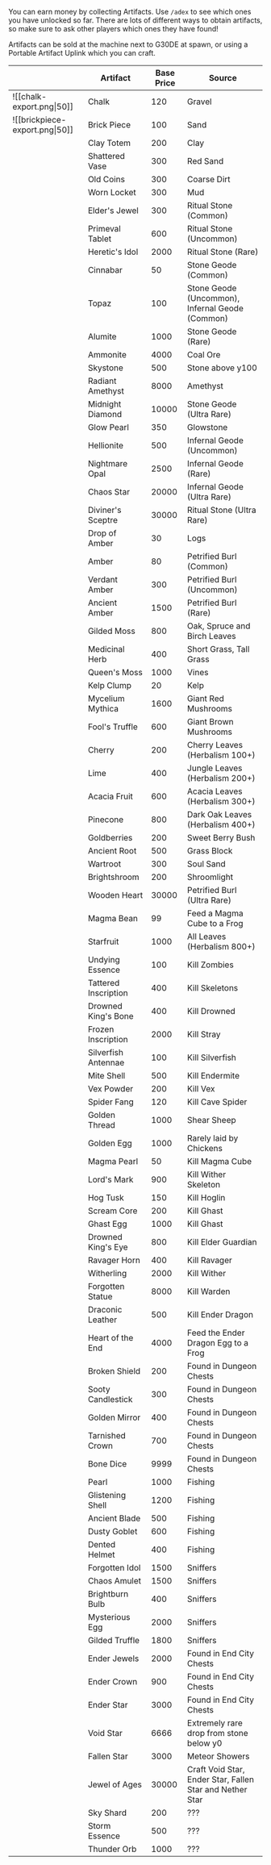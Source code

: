 You can earn money by collecting Artifacts. Use `/adex` to see which ones you have unlocked so far. There are lots of different ways to obtain artifacts, so make sure to ask other players which ones they have found!

Artifacts can be sold at the machine next to G30DE at spawn, or using a Portable Artifact Uplink which you can craft.

|                                | Artifact             | Base Price | Source                                                   |
| ------------------------------ | -------------------- | ---------- | -------------------------------------------------------- |
| ![[chalk-export.png\|50]]      | Chalk                | 120        | Gravel                                                   |
| ![[brickpiece-export.png\|50]] | Brick Piece          | 100        | Sand                                                     |
|                                | Clay Totem           | 200        | Clay                                                     |
|                                | Shattered Vase       | 300        | Red Sand                                                 |
|                                | Old Coins            | 300        | Coarse Dirt                                              |
|                                | Worn Locket          | 300        | Mud                                                      |
|                                | Elder's Jewel        | 300        | Ritual Stone (Common)                                    |
|                                | Primeval Tablet      | 600        | Ritual Stone (Uncommon)                                  |
|                                | Heretic's Idol       | 2000       | Ritual Stone (Rare)                                      |
|                                | Cinnabar             | 50         | Stone Geode (Common)                                     |
|                                | Topaz                | 100        | Stone Geode (Uncommon), Infernal Geode (Common)          |
|                                | Alumite              | 1000       | Stone Geode (Rare)                                       |
|                                | Ammonite             | 4000       | Coal Ore                                                 |
|                                | Skystone             | 500        | Stone above y100                                         |
|                                | Radiant Amethyst     | 8000       | Amethyst                                                 |
|                                | Midnight Diamond     | 10000      | Stone Geode (Ultra Rare)                                 |
|                                | Glow Pearl           | 350        | Glowstone                                                |
|                                | Hellionite           | 500        | Infernal Geode (Uncommon)                                |
|                                | Nightmare Opal       | 2500       | Infernal Geode (Rare)                                    |
|                                | Chaos Star           | 20000      | Infernal Geode (Ultra Rare)                              |
|                                | Diviner's Sceptre    | 30000      | Ritual Stone (Ultra Rare)                                |
|                                | Drop of Amber        | 30         | Logs                                                     |
|                                | Amber                | 80         | Petrified Burl (Common)                                  |
|                                | Verdant Amber        | 300        | Petrified Burl (Uncommon)                                |
|                                | Ancient Amber        | 1500       | Petrified Burl (Rare)                                    |
|                                | Gilded Moss          | 800        | Oak, Spruce and Birch Leaves                             |
|                                | Medicinal Herb       | 400        | Short Grass, Tall Grass                                  |
|                                | Queen's Moss         | 1000       | Vines                                                    |
|                                | Kelp Clump           | 20         | Kelp                                                     |
|                                | Mycelium Mythica     | 1600       | Giant Red Mushrooms                                      |
|                                | Fool's Truffle       | 600        | Giant Brown Mushrooms                                    |
|                                | Cherry               | 200        | Cherry Leaves (Herbalism 100+)                           |
|                                | Lime                 | 400        | Jungle Leaves (Herbalism 200+)                           |
|                                | Acacia Fruit         | 600        | Acacia Leaves (Herbalism 300+)                           |
|                                | Pinecone             | 800        | Dark Oak Leaves (Herbalism 400+)                         |
|                                | Goldberries          | 200        | Sweet Berry Bush                                         |
|                                | Ancient Root         | 500        | Grass Block                                              |
|                                | Wartroot             | 300        | Soul Sand                                                |
|                                | Brightshroom         | 200        | Shroomlight                                              |
|                                | Wooden Heart         | 30000      | Petrified Burl (Ultra Rare)                              |
|                                | Magma Bean           | 99         | Feed a Magma Cube to a Frog                              |
|                                | Starfruit            | 1000       | All Leaves (Herbalism 800+)                              |
|                                | Undying Essence      | 100        | Kill Zombies                                             |
|                                | Tattered Inscription | 400        | Kill Skeletons                                           |
|                                | Drowned King's Bone  | 400        | Kill Drowned                                             |
|                                | Frozen Inscription   | 2000       | Kill Stray                                               |
|                                | Silverfish Antennae  | 100        | Kill Silverfish                                          |
|                                | Mite Shell           | 500        | Kill Endermite                                           |
|                                | Vex Powder           | 200        | Kill Vex                                                 |
|                                | Spider Fang          | 120        | Kill Cave Spider                                         |
|                                | Golden Thread        | 1000       | Shear Sheep                                              |
|                                | Golden Egg           | 1000       | Rarely laid by Chickens                                  |
|                                | Magma Pearl          | 50         | Kill Magma Cube                                          |
|                                | Lord's Mark          | 900        | Kill Wither Skeleton                                     |
|                                | Hog Tusk             | 150        | Kill Hoglin                                              |
|                                | Scream Core          | 200        | Kill Ghast                                               |
|                                | Ghast Egg            | 1000       | Kill Ghast                                               |
|                                | Drowned King's Eye   | 800        | Kill Elder Guardian                                      |
|                                | Ravager Horn         | 400        | Kill Ravager                                             |
|                                | Witherling           | 2000       | Kill Wither                                              |
|                                | Forgotten Statue     | 8000       | Kill Warden                                              |
|                                | Draconic Leather     | 500        | Kill Ender Dragon                                        |
|                                | Heart of the End     | 4000       | Feed the Ender Dragon Egg to a Frog                      |
|                                | Broken Shield        | 200        | Found in Dungeon Chests                                  |
|                                | Sooty Candlestick    | 300        | Found in Dungeon Chests                                  |
|                                | Golden Mirror        | 400        | Found in Dungeon Chests                                  |
|                                | Tarnished Crown      | 700        | Found in Dungeon Chests                                  |
|                                | Bone Dice            | 9999       | Found in Dungeon Chests                                  |
|                                | Pearl                | 1000       | Fishing                                                  |
|                                | Glistening Shell     | 1200       | Fishing                                                  |
|                                | Ancient Blade        | 500        | Fishing                                                  |
|                                | Dusty Goblet         | 600        | Fishing                                                  |
|                                | Dented Helmet        | 400        | Fishing                                                  |
|                                | Forgotten Idol       | 1500       | Sniffers                                                 |
|                                | Chaos Amulet         | 1500       | Sniffers                                                 |
|                                | Brightburn Bulb      | 400        | Sniffers                                                 |
|                                | Mysterious Egg       | 2000       | Sniffers                                                 |
|                                | Gilded Truffle       | 1800       | Sniffers                                                 |
|                                | Ender Jewels         | 2000       | Found in End City Chests                                 |
|                                | Ender Crown          | 900        | Found in End City Chests                                 |
|                                | Ender Star           | 3000       | Found in End City Chests                                 |
|                                | Void Star            | 6666       | Extremely rare drop from stone below y0                  |
|                                | Fallen Star          | 3000       | Meteor Showers                                           |
|                                | Jewel of Ages        | 30000      | Craft Void Star, Ender Star, Fallen Star and Nether Star |
|                                | Sky Shard            | 200        | ???                                                      |
|                                | Storm Essence        | 500        | ???                                                      |
|                                | Thunder Orb          | 1000       | ???                                                      |
